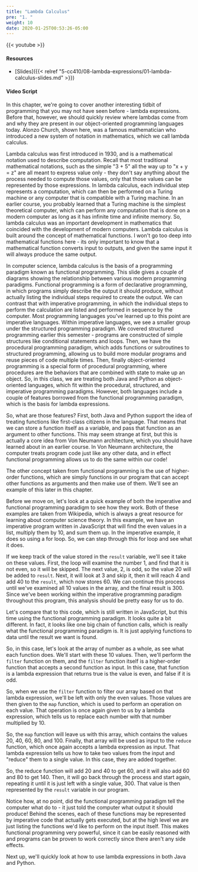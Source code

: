 ```yaml
---
title: "Lambda Calculus"
pre: "1. "
weight: 10
date: 2020-01-25T00:53:26-05:00
---
```


{{< youtube >}}

<!-- TODO FIXME -->

#### Resources

* [Slides]({{< relref "5-cc410/08-lambda-expressions/01-lambda-calculus-slides.md" >}})

#### Video Script

In this chapter, we're going to cover another interesting tidbit of programming that you may not have seen before - lambda expressions. Before that, however, we should quickly review where lambdas come from and why they are present in our object-oriented programming languages today. Alonzo Church, shown here, was a famous mathematician who introduced a new system of notation in mathematics, which we call lambda calculus.

Lambda calculus was first introduced in 1930, and is a mathematical notation used to describe computation. Recall that most traditional mathematical notations, such as the simple "3 + 5" all the way up to "x + y = z" are all meant to express value only - they don't say anything about the process needed to compute those values, only that those values can be represented by those expressions. In lambda calculus, each individual step represents a computation, which can then be performed on a Turing machine or any computer that is compatible with a Turing machine. In an earlier course, you probably learned that a Turing machine is the simplest theoretical computer, which can perform any computation that is done on a modern computer as long as it has infinite time and infinite memory. So, lambda calculus was an important development in mathematics that coincided with the development of modern computers. Lambda calculus is built around the concept of mathematical functions. I won't go too deep into mathematical functions here - its only important to know that a mathematical function converts input to outputs, and given the same input it will always produce the same output. 

In computer science, lambda calculus is the basis of a programming paradigm known as functional programming. This slide gives a couple of diagrams showing the relationship between various modern programming paradigms. Functional programming is a form of declarative programming, in which programs simply describe the output it should produce, without actually listing the individual steps required to create the output. We can contrast that with imperative programming, in which the individual steps to perform the calculation are listed and performed in sequence by the computer. Most programming languages you've learned up to this point are imperative languages. Within imperative languages, we see a smaller group under the structured programming paradigm. We covered structured programming earlier this semester - programs are constructed of simple structures like conditional statements and loops. Then, we have the procedural programming paradigm, which adds functions or subroutines to structured programming, allowing us to build more modular programs and reuse pieces of code multiple times. Then, finally object-oriented programming is a special form of procedural programming, where procedures are the behaviors that are combined with state to make up an object. So, in this class, we are treating both Java and Python as object-oriented languages, which fit within the procedural, structured, and imperative programming paradigms. However, both languages include a couple of features borrowed from the functional programming paradigm, which is the basis for lambda expressions. 

So, what are those features? First, both Java and Python support the idea of treating functions like first-class citizens in the language. That means that we can store a function itself as a variable, and pass that function as an argument to other functions. This may seem strange at first, but this is actually a core idea from Von Neumann architecture, which you should have learned about in an earlier course. In Von Neumann architecture, the computer treats program code just like any other data, and in effect functional programming allows us to do the same within our code!

The other concept taken from functional programming is the use of higher-order functions, which are simply functions in our program that can accept other functions as arguments and then make use of them. We'll see an example of this later in this chapter.

Before we move on, let's look at a quick example of both the imperative and functional programming paradigm to see how they work. Both of these examples are taken from Wikipedia, which is always a great resource for learning about computer science theory. In this example, we have an imperative program written in JavaScript that will find the even values in a list, multiply them by 10, and sum them up. In the imperative example, it does so using a for loop. So, we can step through this for loop and see what it does. 

If we keep track of the value stored in the `result` variable, we'll see it take on these values. First, the loop will examine the number 1, and find that it is not even, so it will be skipped. The next value, 2, is odd, so the value 20 will be added to `result`. Next, it will look at 3 and skip it, then it will reach 4 and add 40 to the `result`, which now stores 60. We can continue this process until we've examined all 10 values in the array, and the final result is 300. Since we've been working within the imperative programming paradigm throughout this program, this analysis should be pretty easy for us to do.

Let's compare that to this code, which is still written in JavaScript, but this time using the functional programming paradigm. It looks quite a bit different. In fact, it looks like one big chain of function calls, which is really what the functional programming paradigm is. It is just applying functions to data until the result we want is found.

So, in this case, let's look at the array of number as a whole, as see what each function does. We'll start with these 10 values. Then, we'll perform the `filter` function on them, and the `filter` function itself is a higher-order function that accepts a second function as input. In this case, that function is a lambda expression that returns true is the value is even, and false if it is odd. 

So, when we use the `filter` function to filter our array based on that lambda expression, we'll be left with only the even values. Those values are then given to the `map` function, which is used to perform an operation on each value. That operation is once again given to us by a lambda expression, which tells us to replace each number with that number multiplied by 10.

So, the `map` function will leave us with this array, which contains the values 20, 40, 60, 80, and 100. Finally, that array will be used as input to the `reduce` function, which once again accepts a lambda expression as input. That lambda expression tells us how to take two values from the input and "reduce" them to a single value. In this case, they are added together. 

So, the reduce function will add 20 and 40 to get 60, and it will also add 60 and 80 to get 140. Then, it will go back through the process and start again, repeating it until it is just left with a single value, 300. That value is then represented by the `result` variable in our program. 

Notice how, at no point, did the functional programming paradigm tell the computer what do to - it just told the computer what output it should produce! Behind the scenes, each of these functions may be represented by imperative code that actually gets executed, but at the high level we are just listing the functions we'd like to perform on the input itself. This makes functional programming very powerful, since it can be easily reasoned with and programs can be proven to work correctly since there aren't any side effects. 

Next up, we'll quickly look at how to use lambda expressions in both Java and Python. 
